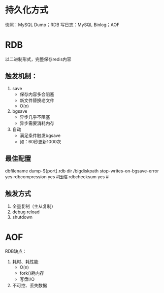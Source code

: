 # 持久化方式
快照：MySQL Dump；RDB
写日志：MySQL Binlog；AOF

# RDB
以二进制形式，完整保存redis内容

## 触发机制：
1. save
	- 保存内容多会阻塞
	- 新文件替换老文件
	- O(n)
2. bgsave
	- 异步几乎不阻塞
	- 异步需要消耗内存
3. 自动
	- 满足条件触发bgsave
	- 如：60秒更新1000次

## 最佳配置
dbfilename dump-${port}.rdb
dir /bigdiskpath
stop-writes-on-bgsave-error yes
rdbcompression yes #压缩
rdbchecksum yes #

## 触发方式
1. 全量复制（主从复制）
2. debug reload
3. shutdown

# AOF
RDB缺点：
1. 耗时、耗性能
	- O(n)
	- fork()耗内存
	- 写盘I/O
2. 不可控、丢失数据

